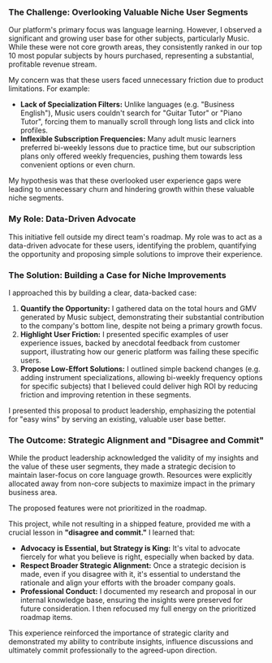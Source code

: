 ### **The Challenge: Overlooking Valuable Niche User Segments**

Our platform's primary focus was language learning. However, I observed a significant and growing user base for other subjects, particularly Music. While these were not core growth areas, they consistently ranked in our top 10 most popular subjects by hours purchased, representing a substantial, profitable revenue stream.

My concern was that these users faced unnecessary friction due to product limitations. For example:

- **Lack of Specialization Filters:** Unlike languages (e.g. "Business English"), Music users couldn't search for "Guitar Tutor" or "Piano Tutor", forcing them to manually scroll through long lists and click into profiles.
- **Inflexible Subscription Frequencies:** Many adult music learners preferred bi-weekly lessons due to practice time, but our subscription plans only offered weekly frequencies, pushing them towards less convenient options or even churn.

My hypothesis was that these overlooked user experience gaps were leading to unnecessary churn and hindering growth within these valuable niche segments.

### **My Role: Data-Driven Advocate**

This initiative fell outside my direct team's roadmap. My role was to act as a data-driven advocate for these users, identifying the problem, quantifying the opportunity and proposing simple solutions to improve their experience.

### **The Solution: Building a Case for Niche Improvements**

I approached this by building a clear, data-backed case:

1.  **Quantify the Opportunity:** I gathered data on the total hours and GMV generated by Music subject, demonstrating their substantial contribution to the company's bottom line, despite not being a primary growth focus.
2.  **Highlight User Friction:** I presented specific examples of user experience issues, backed by anecdotal feedback from customer support, illustrating how our generic platform was failing these specific users.
3.  **Propose Low-Effort Solutions:** I outlined simple backend changes (e.g. adding instrument specializations, allowing bi-weekly frequency options for specific subjects) that I believed could deliver high ROI by reducing friction and improving retention in these segments.

I presented this proposal to product leadership, emphasizing the potential for "easy wins" by serving an existing, valuable user base better.

### **The Outcome: Strategic Alignment and "Disagree and Commit"**

While the product leadership acknowledged the validity of my insights and the value of these user segments, they made a strategic decision to maintain laser-focus on core language growth. Resources were explicitly allocated away from non-core subjects to maximize impact in the primary business area.

The proposed features were not prioritized in the roadmap.

This project, while not resulting in a shipped feature, provided me with a crucial lesson in **"disagree and commit."** I learned that:

- **Advocacy is Essential, but Strategy is King:** It's vital to advocate fiercely for what you believe is right, especially when backed by data.
- **Respect Broader Strategic Alignment:** Once a strategic decision is made, even if you disagree with it, it's essential to understand the rationale and align your efforts with the broader company goals.
- **Professional Conduct:** I documented my research and proposal in our internal knowledge base, ensuring the insights were preserved for future consideration. I then refocused my full energy on the prioritized roadmap items.

This experience reinforced the importance of strategic clarity and demonstrated my ability to contribute insights, influence discussions and ultimately commit professionally to the agreed-upon direction.
